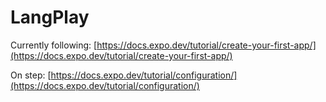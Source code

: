 # LangPlay

Currently following: [https://docs.expo.dev/tutorial/create-your-first-app/](https://docs.expo.dev/tutorial/create-your-first-app/)

On step: [https://docs.expo.dev/tutorial/configuration/](https://docs.expo.dev/tutorial/configuration/)